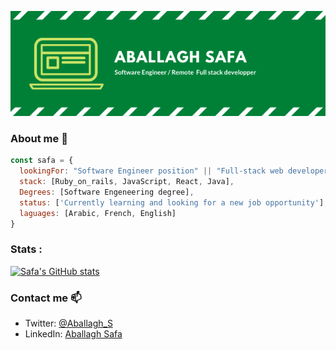 <p align="center">
  <img width="1000px" height="auto" src="/images/ABALLAGHSAFA.png">
</p>

### About me 👋

```javascript
const safa = {
  lookingFor: "Software Engineer position" || "Full-stack web developer",
  stack: [Ruby_on_rails, JavaScript, React, Java],
  Degrees: [Software Engeneering degree],
  status: ['Currently learning and looking for a new job opportunity'],
  laguages: [Arabic, French, English]
}
```

### Stats :

[![Safa's GitHub stats](https://github-readme-stats.vercel.app/api?username=safafa)](https://github.com/anuraghazra/github-readme-stats)

### Contact me 📫

- Twitter: [@Aballagh_S](https://twitter.com/Aballagh_S)
- LinkedIn: [Aballagh Safa](https://www.linkedin.com/in/aballaghsafa/)

<!--
**safafa/safafa** is a ✨ _special_ ✨ repository because its `README.md` (this file) appears on your GitHub profile.

Here are some ideas to get you started:

- 🔭 I’m currently working on ...
- 🌱 I’m currently learning ...
- 👯 I’m looking to collaborate on ...
- 🤔 I’m looking for help with ...
- 💬 Ask me about ...
- 📫 How to reach me: ...
- 😄 Pronouns: ...
- ⚡ Fun fact: ...
-->
